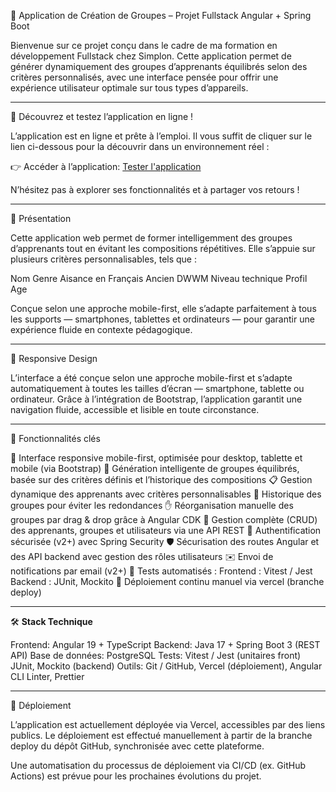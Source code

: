 🎯 Application de Création de Groupes – Projet Fullstack Angular + Spring Boot

Bienvenue sur ce projet conçu dans le cadre de ma formation en développement Fullstack chez Simplon.
Cette application permet de générer dynamiquement des groupes d’apprenants équilibrés selon des critères personnalisés, avec une interface pensée pour offrir une expérience utilisateur optimale sur tous types d’appareils.

-------------------------------------------------------------------------------------------------------------------------------------------------

🚀 Découvrez et testez l’application en ligne !

L’application est en ligne et prête à l’emploi.
Il vous suffit de cliquer sur le lien ci-dessous pour la découvrir dans un environnement réel :

👉 Accéder à l’application: [Tester l'application](http://group-maker-one.vercel.app/)

N’hésitez pas à explorer ses fonctionnalités et à partager vos retours !

-------------------------------------------------------------------------------------------------------------------------------------------------

🚀 Présentation

Cette application web permet de former intelligemment des groupes d’apprenants tout en évitant les compositions répétitives.
Elle s’appuie sur plusieurs critères personnalisables, tels que :

Nom
Genre
Aisance en Français
Ancien DWWM
Niveau technique 
Profil
Age

Conçue selon une approche mobile-first, elle s’adapte parfaitement à tous les supports — smartphones, tablettes et ordinateurs — pour garantir une expérience fluide en contexte pédagogique.

-------------------------------------------------------------------------------------------------------------------------------------------------

📱 Responsive Design

L’interface a été conçue selon une approche mobile-first et s’adapte automatiquement à toutes les tailles d’écran — smartphone, tablette ou ordinateur.
Grâce à l’intégration de Bootstrap, l’application garantit une navigation fluide, accessible et lisible en toute circonstance.

-------------------------------------------------------------------------------------------------------------------------------------------------

🧩 Fonctionnalités clés

🎨 Interface responsive mobile-first, optimisée pour desktop, tablette et mobile (via Bootstrap)
🧠 Génération intelligente de groupes équilibrés, basée sur des critères définis et l’historique des compositions
📋 Gestion dynamique des apprenants avec critères personnalisables
🔁 Historique des groupes pour éviter les redondances
✋ Réorganisation manuelle des groupes par drag & drop grâce à Angular CDK
🧰 Gestion complète (CRUD) des apprenants, groupes et utilisateurs via une API REST
🔐 Authentification sécurisée (v2+) avec Spring Security
🛡️ Sécurisation des routes Angular et des API backend avec gestion des rôles utilisateurs
✉️ Envoi de notifications par email (v2+)
🧪 Tests automatisés :
    Frontend : Vitest / Jest
    Backend : JUnit, Mockito
🚀 Déploiement continu manuel via vercel (branche deploy)

-------------------------------------------------------------------------------------------------------------------------------------------------

🛠️ **Stack Technique**

Frontend: Angular 19 + TypeScript
Backend:  Java 17 + Spring Boot 3 (REST API)
Base de données: PostgreSQL
Tests: 	Vitest / Jest (unitaires front) JUnit, Mockito (backend)
Outils: Git / GitHub, Vercel (déploiement), Angular CLI Linter, Prettier

-------------------------------------------------------------------------------------------------------------------------------------------------

🚀 Déploiement

L’application est actuellement déployée via Vercel, accessibles par des liens publics.
Le déploiement est effectué manuellement à partir de la branche deploy du dépôt GitHub, synchronisée avec cette plateforme.

Une automatisation du processus de déploiement via CI/CD (ex. GitHub Actions) est prévue pour les prochaines évolutions du projet.

